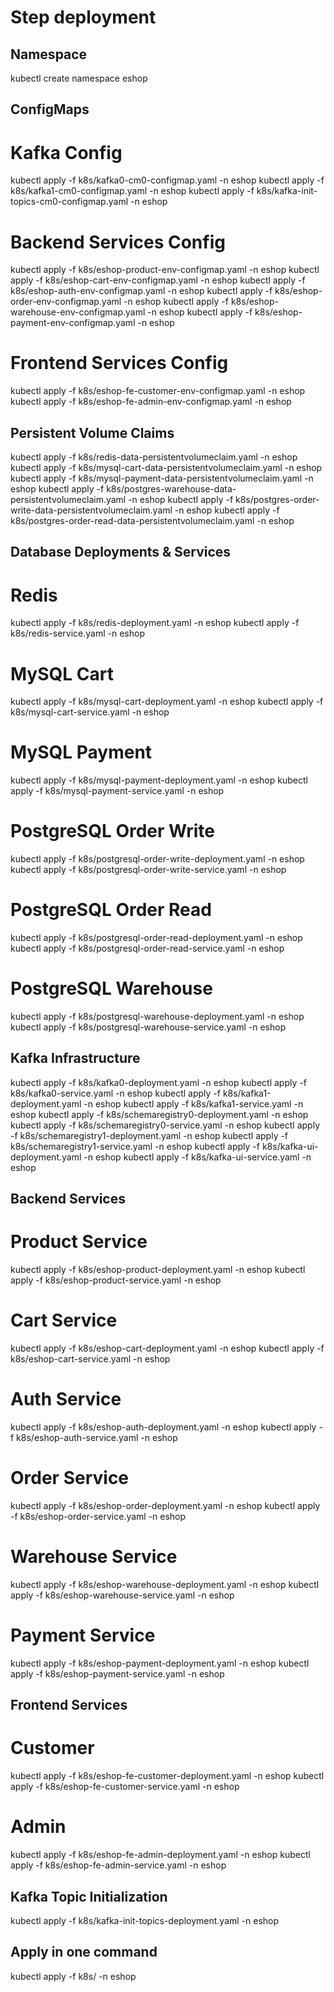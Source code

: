 # Step deployment

## Namespace
kubectl create namespace eshop

## ConfigMaps
# Kafka Config
kubectl apply -f k8s/kafka0-cm0-configmap.yaml -n eshop
kubectl apply -f k8s/kafka1-cm0-configmap.yaml -n eshop
kubectl apply -f k8s/kafka-init-topics-cm0-configmap.yaml -n eshop

# Backend Services Config
kubectl apply -f k8s/eshop-product-env-configmap.yaml -n eshop
kubectl apply -f k8s/eshop-cart-env-configmap.yaml -n eshop
kubectl apply -f k8s/eshop-auth-env-configmap.yaml -n eshop
kubectl apply -f k8s/eshop-order-env-configmap.yaml -n eshop
kubectl apply -f k8s/eshop-warehouse-env-configmap.yaml -n eshop
kubectl apply -f k8s/eshop-payment-env-configmap.yaml -n eshop

# Frontend Services Config
kubectl apply -f k8s/eshop-fe-customer-env-configmap.yaml -n eshop
kubectl apply -f k8s/eshop-fe-admin-env-configmap.yaml -n eshop

## Persistent Volume Claims
kubectl apply -f k8s/redis-data-persistentvolumeclaim.yaml -n eshop
kubectl apply -f k8s/mysql-cart-data-persistentvolumeclaim.yaml -n eshop
kubectl apply -f k8s/mysql-payment-data-persistentvolumeclaim.yaml -n eshop
kubectl apply -f k8s/postgres-warehouse-data-persistentvolumeclaim.yaml -n eshop
kubectl apply -f k8s/postgres-order-write-data-persistentvolumeclaim.yaml -n eshop
kubectl apply -f k8s/postgres-order-read-data-persistentvolumeclaim.yaml -n eshop

## Database Deployments & Services
# Redis
kubectl apply -f k8s/redis-deployment.yaml -n eshop
kubectl apply -f k8s/redis-service.yaml -n eshop

# MySQL Cart
kubectl apply -f k8s/mysql-cart-deployment.yaml -n eshop
kubectl apply -f k8s/mysql-cart-service.yaml -n eshop

# MySQL Payment
kubectl apply -f k8s/mysql-payment-deployment.yaml -n eshop
kubectl apply -f k8s/mysql-payment-service.yaml -n eshop

# PostgreSQL Order Write
kubectl apply -f k8s/postgresql-order-write-deployment.yaml -n eshop
kubectl apply -f k8s/postgresql-order-write-service.yaml -n eshop

# PostgreSQL Order Read
kubectl apply -f k8s/postgresql-order-read-deployment.yaml -n eshop
kubectl apply -f k8s/postgresql-order-read-service.yaml -n eshop

# PostgreSQL Warehouse
kubectl apply -f k8s/postgresql-warehouse-deployment.yaml -n eshop
kubectl apply -f k8s/postgresql-warehouse-service.yaml -n eshop

## Kafka Infrastructure
kubectl apply -f k8s/kafka0-deployment.yaml -n eshop
kubectl apply -f k8s/kafka0-service.yaml -n eshop
kubectl apply -f k8s/kafka1-deployment.yaml -n eshop
kubectl apply -f k8s/kafka1-service.yaml -n eshop
kubectl apply -f k8s/schemaregistry0-deployment.yaml -n eshop
kubectl apply -f k8s/schemaregistry0-service.yaml -n eshop
kubectl apply -f k8s/schemaregistry1-deployment.yaml -n eshop
kubectl apply -f k8s/schemaregistry1-service.yaml -n eshop
kubectl apply -f k8s/kafka-ui-deployment.yaml -n eshop
kubectl apply -f k8s/kafka-ui-service.yaml -n eshop

## Backend Services
# Product Service
kubectl apply -f k8s/eshop-product-deployment.yaml -n eshop
kubectl apply -f k8s/eshop-product-service.yaml -n eshop

# Cart Service
kubectl apply -f k8s/eshop-cart-deployment.yaml -n eshop
kubectl apply -f k8s/eshop-cart-service.yaml -n eshop

# Auth Service
kubectl apply -f k8s/eshop-auth-deployment.yaml -n eshop
kubectl apply -f k8s/eshop-auth-service.yaml -n eshop

# Order Service
kubectl apply -f k8s/eshop-order-deployment.yaml -n eshop
kubectl apply -f k8s/eshop-order-service.yaml -n eshop

# Warehouse Service
kubectl apply -f k8s/eshop-warehouse-deployment.yaml -n eshop
kubectl apply -f k8s/eshop-warehouse-service.yaml -n eshop

# Payment Service
kubectl apply -f k8s/eshop-payment-deployment.yaml -n eshop
kubectl apply -f k8s/eshop-payment-service.yaml -n eshop

## Frontend Services
# Customer
kubectl apply -f k8s/eshop-fe-customer-deployment.yaml -n eshop
kubectl apply -f k8s/eshop-fe-customer-service.yaml -n eshop

# Admin
kubectl apply -f k8s/eshop-fe-admin-deployment.yaml -n eshop
kubectl apply -f k8s/eshop-fe-admin-service.yaml -n eshop

## Kafka Topic Initialization
kubectl apply -f k8s/kafka-init-topics-deployment.yaml -n eshop


## Apply in one command
kubectl apply -f k8s/ -n eshop